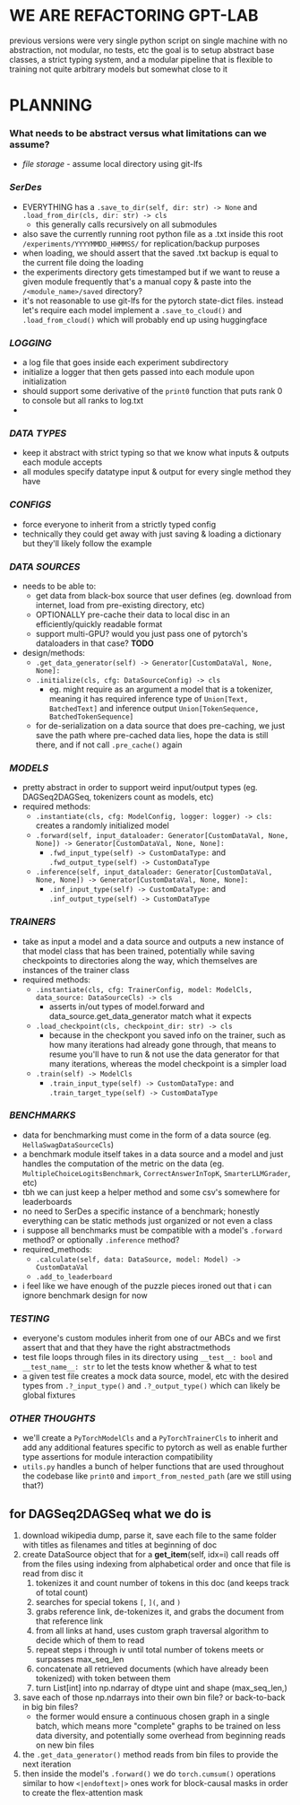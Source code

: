 # WE ARE REFACTORING GPT-LAB
previous versions were very single python script on single machine with no abstraction, not modular, no tests, etc
the goal is to setup abstract base classes, a strict typing system, and a modular pipeline that is flexible to training not quite arbitrary models but somewhat close to it

# PLANNING
### What needs to be abstract versus what limitations can we assume?
- *file storage* - assume local directory using git-lfs
### *SerDes*
- EVERYTHING has a `.save_to_dir(self, dir: str) -> None` and `.load_from_dir(cls, dir: str) -> cls`
    - this generally calls recursively on all submodules
- also save the currently running root python file as a .txt inside this root `/experiments/YYYYMMDD_HHMMSS/` for replication/backup purposes
- when loading, we should assert that the saved .txt backup is equal to the current file doing the loading
- the experiments directory gets timestamped but if we want to reuse a given module frequently that's a manual copy & paste into the `/<module_name>/saved` directory?
- it's not reasonable to use git-lfs for the pytorch state-dict files. instead let's require each model implement a `.save_to_cloud()` and `.load_from_cloud()` which will probably end up using huggingface
### *LOGGING*
- a log file that goes inside each experiment subdirectory
- initialize a logger that then gets passed into each module upon initialization
- should support some derivative of the `print0` function that puts rank 0 to console but all ranks to log.txt
- 
### *DATA TYPES* 
- keep it abstract with strict typing so that we know what inputs & outputs each module accepts
- all modules specify datatype input & output for every single method they have
### *CONFIGS*
- force everyone to inherit from a strictly typed config
- technically they could get away with just saving & loading a dictionary but they'll likely follow the example
### *DATA SOURCES*
- needs to be able to:
    - get data from black-box source that user defines (eg. download from internet, load from pre-existing directory, etc)
    - OPTIONALLY pre-cache their data to local disc in an efficiently/quickly readable format
    - support multi-GPU? would you just pass one of pytorch's dataloaders in that case? **TODO**
- design/methods:
    - `.get_data_generator(self) -> Generator[CustomDataVal, None, None]:`
    - `.initialize(cls, cfg: DataSourceConfig) -> cls` 
        - eg. might require as an argument a model that is a tokenizer, meaning it has required inference type of
        `Union[Text, BatchedText]` and inference output `Union[TokenSequence, BatchedTokenSequence]`
    - for de-serialization on a data source that does pre-caching, we just save the path where pre-cached data lies, hope the data is still there, and if not call `.pre_cache()` again
### *MODELS*
- pretty abstract in order to support weird input/output types (eg. DAGSeq2DAGSeq, tokenizers count as models, etc)
- required methods: 
    - `.instantiate(cls, cfg: ModelConfig, logger: logger) -> cls:` creates a randomly initialized model
    - `.forward(self, input_dataloader: Generator[CustomDataVal, None, None]) -> Generator[CustomDataVal, None, None]:`
        - `.fwd_input_type(self) -> CustomDataType:` and `.fwd_output_type(self) -> CustomDataType`
    - `.inference(self, input_dataloader: Generator[CustomDataVal, None, None]) -> Generator[CustomDataVal, None, None]:`
        - `.inf_input_type(self) -> CustomDataType:` and `.inf_output_type(self) -> CustomDataType`
### *TRAINERS*
- take as input a model and a data source and outputs a new instance of that model class that has been trained, potentially while saving checkpoints to directories along the way, which themselves are instances of the trainer class
- required methods:
    - `.instantiate(cls, cfg: TrainerConfig, model: ModelCls, data_source: DataSourceCls) -> cls`
        - asserts in/out types of model.forward and data_source.get_data_generator match what it expects
    - `.load_checkpoint(cls, checkpoint_dir: str) -> cls`
        - because in the checkpont you saved info on the trainer, such as how many iterations had already gone through, that means to resume you'll have to run & not use the data generator for that many iterations, whereas the model checkpoint is a simpler load
    - `.train(self) -> ModelCls`
        - `.train_input_type(self) -> CustomDataType:` and `.train_target_type(self) -> CustomDataType`  
### *BENCHMARKS* 
- data for benchmarking must come in the form of a data source (eg. `HellaSwagDataSourceCls`)
- a benchmark module itself takes in a data source and a model and just handles the computation of the metric on the data (eg. `MultipleChoiceLogitsBenchmark`, `CorrectAnswerInTopK`, `SmarterLLMGrader`, etc)
- tbh we can just keep a helper method and some csv's somewhere for leaderboards
- no need to SerDes a specific instance of a benchmark; honestly everything can be static methods just organized or not even a class
- i suppose all benchmarks must be compatible with a model's `.forward` method? or optionally `.inference` method?
- required_methods:
    - `.calculate(self, data: DataSource, model: Model) -> CustomDataVal`
    - `.add_to_leaderboard`
- i feel like we have enough of the puzzle pieces ironed out that i can ignore benchmark design for now
### *TESTING*
- everyone's custom modules inherit from one of our ABCs and we first assert that and that they have the right abstractmethods
- test file loops through files in its directory using `__test__: bool` and `__test_name__: str` to let the tests know whether & what to test
- a given test file creates a mock data source, model, etc with the desired types from `.?_input_type()` and `.?_output_type()` which can likely be global fixtures
### *OTHER THOUGHTS*
- we'll create a `PyTorchModelCls` and a `PyTorchTrainerCls` to inherit and add any additional features specific to pytorch as well as enable further type assertions for module interaction compatibility
- `utils.py` handles a bunch of helper functions that are used throughout the codebase like `print0` and `import_from_nested_path` (are we still using that?)




## for DAGSeq2DAGSeq what we do is
1. download wikipedia dump, parse it, save each file to the same folder with titles as filenames and titles at beginning of doc
2. create DataSource object that for a __get_item__(self, idx=i) call reads off from the files using indexing from alphabetical order and once that file is read from disc it 
    1. tokenizes it and count number of tokens in this doc (and keeps track of total count)
    2. searches for special tokens `[`, `](`, and `)`
    3. grabs reference link, de-tokenizes it, and grabs the document from that reference link
    4. from all links at hand, uses custom graph traversal algorithm to decide which of them to read
    5. repeat steps i through iv until total number of tokens meets or surpasses max_seq_len
    6. concatenate all retrieved documents (which have already been tokenized) with <endoftext> token between them
    7. turn List[int] into np.ndarray of dtype uint and shape (max_seq_len,)
3. save each of those np.ndarrays into their own bin file? or back-to-back in big bin files? 
    - the former would ensure a continuous chosen graph in a single batch, which means more "complete" graphs to be trained on less data diversity, and potentially some overhead from beginning reads on new bin files
4. the `.get_data_generator()` method reads from bin files to provide the next iteration
5. then inside the model's `.forward()` we do `torch.cumsum()` operations similar to how `<|endoftext|>` ones work for block-causal masks in order to create the flex-attention mask
